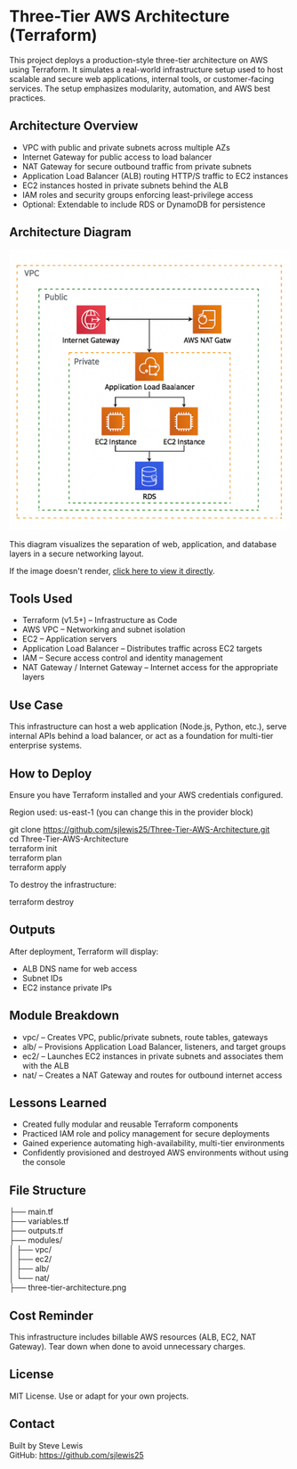 # Three-Tier AWS Architecture (Terraform)

This project deploys a production-style three-tier architecture on AWS using Terraform. It simulates a real-world infrastructure setup used to host scalable and secure web applications, internal tools, or customer-facing services. The setup emphasizes modularity, automation, and AWS best practices.

## Architecture Overview
- VPC with public and private subnets across multiple AZs
- Internet Gateway for public access to load balancer
- NAT Gateway for secure outbound traffic from private subnets
- Application Load Balancer (ALB) routing HTTP/S traffic to EC2 instances
- EC2 instances hosted in private subnets behind the ALB
- IAM roles and security groups enforcing least-privilege access
- Optional: Extendable to include RDS or DynamoDB for persistence

## Architecture Diagram
![Three-Tier Architecture](three-tier-architecture.png)

This diagram visualizes the separation of web, application, and database layers in a secure networking layout.

If the image doesn't render, [click here to view it directly](three-tier-architecture.png).

## Tools Used
- Terraform (v1.5+) – Infrastructure as Code
- AWS VPC – Networking and subnet isolation
- EC2 – Application servers
- Application Load Balancer – Distributes traffic across EC2 targets
- IAM – Secure access control and identity management
- NAT Gateway / Internet Gateway – Internet access for the appropriate layers

## Use Case
This infrastructure can host a web application (Node.js, Python, etc.), serve internal APIs behind a load balancer, or act as a foundation for multi-tier enterprise systems.

## How to Deploy

Ensure you have Terraform installed and your AWS credentials configured.

Region used: us-east-1 (you can change this in the provider block)

git clone https://github.com/sjlewis25/Three-Tier-AWS-Architecture.git  
cd Three-Tier-AWS-Architecture  
terraform init  
terraform plan  
terraform apply  

To destroy the infrastructure:

terraform destroy

## Outputs
After deployment, Terraform will display:
- ALB DNS name for web access
- Subnet IDs
- EC2 instance private IPs

## Module Breakdown
- vpc/ – Creates VPC, public/private subnets, route tables, gateways
- alb/ – Provisions Application Load Balancer, listeners, and target groups
- ec2/ – Launches EC2 instances in private subnets and associates them with the ALB
- nat/ – Creates a NAT Gateway and routes for outbound internet access

## Lessons Learned
- Created fully modular and reusable Terraform components
- Practiced IAM role and policy management for secure deployments
- Gained experience automating high-availability, multi-tier environments
- Confidently provisioned and destroyed AWS environments without using the console

## File Structure
├── main.tf  
├── variables.tf  
├── outputs.tf  
├── modules/  
│   ├── vpc/  
│   ├── ec2/  
│   ├── alb/  
│   └── nat/  
├── three-tier-architecture.png

## Cost Reminder
This infrastructure includes billable AWS resources (ALB, EC2, NAT Gateway). Tear down when done to avoid unnecessary charges.

## License
MIT License. Use or adapt for your own projects.

## Contact
Built by Steve Lewis  
GitHub: https://github.com/sjlewis25  

